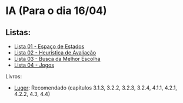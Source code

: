 # IA (Para o dia 16/04)

## Listas:
* [Lista 01 - Espaço de Estados](ia_files/listas/01/lista01IA.pdf)
* [Lista 02 - Heurística de Avaliação](ia_files/listas/02/lista02IA.pdf)
* [Lista 03 - Busca da Melhor Escolha](ia_files/listas/03/lista03IA.pdf)
* [Lista 04 - Jogos](ia_files/listas/04/lista04IA.pdf)

Livros:

* [Luger](https://www.amazon.com.br/Intelig%C3%AAncia-artificial-George-Luger/dp/8581435505): Recomendado (capítulos 3.1.3, 3.2.2, 3.2.3, 3.2.4, 4.1.1, 4.2.1, 4.2.2, 4.3, 4.4)
